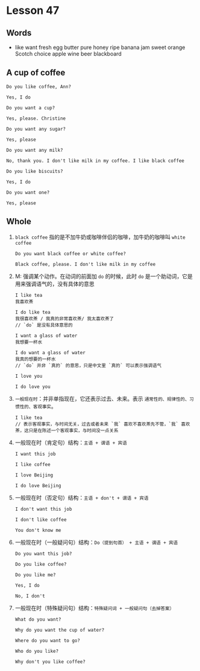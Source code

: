 # Lesson 47

## Words

- like want fresh egg butter pure honey ripe banana jam sweet orange Scotch choice apple wine beer blackboard

## A cup of coffee

```
Do you like coffee, Ann?

Yes, I do

Do you want a cup?

Yes, please. Christine

Do you want any sugar?

Yes, please

Do you want any milk?

No, thank you. I don't like milk in my coffee. I like black coffee

Do you like biscuits?

Yes, I do

Do you want one?

Yes, please
```

## Whole

1. `black coffee` 指的是不加牛奶或咖啡伴侣的咖啡，加牛奶的咖啡叫 `white coffee`

   ```
   Do you want black coffee or white coffee?

   Black coffee, please. I don't like milk in my coffee
   ```

2. M: 强调某个动作。在动词的前面加 `do` 的时候，此时 `do` 是一个助动词，它是用来强调语气的，没有具体的意思

   ```
   I like tea
   我喜欢茶

   I do like tea
   我很喜欢茶 / 我真的非常喜欢茶/ 我太喜欢茶了
   // `do` 是没有具体意思的

   I want a glass of water
   我想要一杯水

   I do want a glass of water
   我真的想要的一杯水
   // `do` 并非 `真的` 的意思，只是中文里 `真的` 可以表示强调语气

   I love you

   I do love you
   ```

3. `一般现在时`：并非单指现在，它还表示过去、未来。表示 `通常性的、规律性的、习惯性的、客观事实`。

   ```
   I like tea
   // 表示客观事实，与时间无关，过去或者未来 `我` 喜欢不喜欢茶先不管，`我` 喜欢茶，这只是在陈述一个客观事实，与时间没一点关系
   ```

4. 一般现在时（肯定句）结构：`主语 + 谓语 + 宾语`

   ```
   I want this job

   I like coffee

   I love Beijing

   I do love Beijing
   ```

5. 一般现在时（否定句）结构：`主语 + don't + 谓语 + 宾语`

   ```
   I don't want this job

   I don't like coffee

   You don't know me
   ```

6. 一般现在时（一般疑问句）结构：`Do（提到句首） + 主语 + 谓语 + 宾语`

   ```
   Do you want this job?

   Do you like coffee?

   Do you like me?

   Yes, I do

   No, I don't
   ```

7. 一般现在时（特殊疑问句）结构：`特殊疑问词 + 一般疑问句（去掉答案）`

   ```
   What do you want?

   Why do you want the cup of water?

   Where do you want to go?

   Who do you like?

   Why don't you like coffee?
   ```
